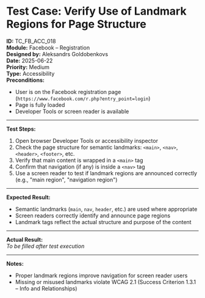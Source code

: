 # Test Case: Verify Use of Landmark Regions for Page Structure

**ID:** TC_FB_ACC_018  
**Module:** Facebook – Registration  
**Designed by:** Aleksandrs Goldobenkovs  
**Date:** 2025-06-22  
**Priority:** Medium  
**Type:** Accessibility  
**Preconditions:**  
- User is on the Facebook registration page (`https://www.facebook.com/r.php?entry_point=login`)  
- Page is fully loaded  
- Developer Tools or screen reader is available

---

**Test Steps:**

1. Open browser Developer Tools or accessibility inspector  
2. Check the page structure for semantic landmarks: `<main>`, `<nav>`, `<header>`, `<footer>`, etc.  
3. Verify that main content is wrapped in a `<main>` tag  
4. Confirm that navigation (if any) is inside a `<nav>` tag  
5. Use a screen reader to test if landmark regions are announced correctly (e.g., "main region", "navigation region")

---

**Expected Result:**  
- Semantic landmarks (`main`, `nav`, `header`, etc.) are used where appropriate  
- Screen readers correctly identify and announce page regions  
- Landmark tags reflect the actual structure and purpose of the content

---

**Actual Result:**  
_To be filled after test execution_

---

**Notes:**  
- Proper landmark regions improve navigation for screen reader users  
- Missing or misused landmarks violate WCAG 2.1 (Success Criterion 1.3.1 – Info and Relationships)
